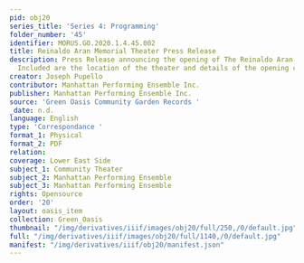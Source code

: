 ```yaml
---
pid: obj20
series_title: 'Series 4: Programming'
folder_number: '45'
identifier: MORUS.GO.2020.1.4.45.002
title: Reinaldo Aran Memorial Theater Press Release
description: Press Release announcing the opening of The Reinaldo Aran Memorial Theater.
  Included are the location of the theater and details of the opening celebration
creator: Joseph Pupello
contributor: Manhattan Performing Ensemble Inc.
publisher: Manhattan Performing Ensemble Inc.
source: 'Green Oasis Community Garden Records '
_date: n.d.
language: English
type: 'Correspondance '
format_1: Physical
format_2: PDF
relation:
coverage: Lower East Side
subject_1: Community Theater
subject_2: Manhattan Performing Ensemble
subject_3: Manhattan Performing Ensemble
rights: Opensource
order: '20'
layout: oasis_item
collection: Green_Oasis
thumbnail: "/img/derivatives/iiif/images/obj20/full/250,/0/default.jpg"
full: "/img/derivatives/iiif/images/obj20/full/1140,/0/default.jpg"
manifest: "/img/derivatives/iiif/obj20/manifest.json"
---
```

